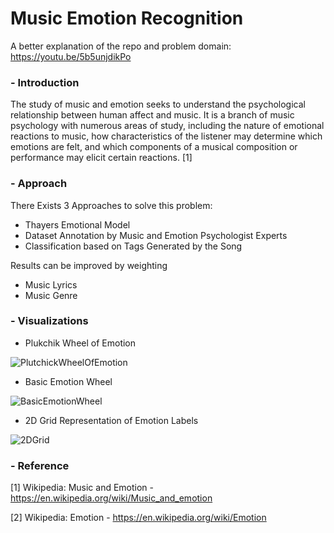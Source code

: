 # Music Emotion Recognition

A better explanation of the repo and problem domain: https://youtu.be/5b5unjdikPo

### - Introduction

The study of music and emotion seeks to understand the psychological relationship between human affect and music. It is a branch of music psychology with numerous areas of study, including the nature of emotional reactions to music, how characteristics of the listener may determine which emotions are felt, and which components of a musical composition or performance may elicit certain reactions. [1]

### - Approach

There Exists 3 Approaches to solve this problem:
- Thayers Emotional Model
- Dataset Annotation by Music and Emotion Psychologist Experts
- Classification based on Tags Generated by the Song

Results can be improved by weighting
- Music Lyrics
- Music Genre

### - Visualizations

- Plukchik Wheel of Emotion

![PlutchickWheelOfEmotion](https://upload.wikimedia.org/wikipedia/commons/thumb/c/ce/Plutchik-wheel.svg/250px-Plutchik-wheel.svg.png)

- Basic Emotion Wheel

![BasicEmotionWheel](https://upload.wikimedia.org/wikipedia/commons/thumb/8/8d/Emotions_-_3.png/220px-Emotions_-_3.png)

- 2D Grid Representation of Emotion Labels 

![2DGrid](https://upload.wikimedia.org/wikipedia/en/thumb/6/62/Two_Dimensions_of_Emotion.gif.jpg/220px-Two_Dimensions_of_Emotion.gif.jpg)


### - Reference

[1] Wikipedia: Music and Emotion - https://en.wikipedia.org/wiki/Music_and_emotion

[2] Wikipedia: Emotion - https://en.wikipedia.org/wiki/Emotion

